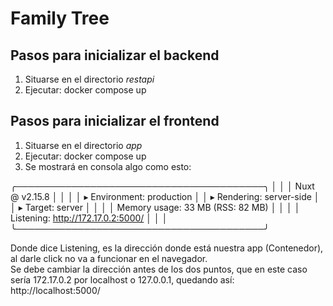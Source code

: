 # Family Tree

## Pasos para inicializar el backend

1. Situarse en el directorio *restapi*
2. Ejecutar: docker compose up

## Pasos para inicializar el frontend

1. Situarse en el directorio *app*
2. Ejecutar: docker compose up
3. Se mostrará en consola algo como esto:


 ╭────────────────────────────────────────╮
 │                                        │
 │   Nuxt @ v2.15.8                       │
 │                                        │
 │   ▸ Environment: production            │
 │   ▸ Rendering:   server-side           │
 │   ▸ Target:      server                │
 │                                        │
 │   Memory usage: 33 MB (RSS: 82 MB)     │
 │                                        │
 │   Listening: http://172.17.0.2:5000/   │
 │                                        │
 ╰────────────────────────────────────────╯


Donde dice Listening, es la dirección donde está nuestra app (Contenedor), al darle click no va a funcionar
en el navegador.\
Se debe cambiar la dirección antes de los dos puntos, que en este caso
sería 172.17.0.2 por localhost o 127.0.0.1, quedando así:
http://localhost:5000/

